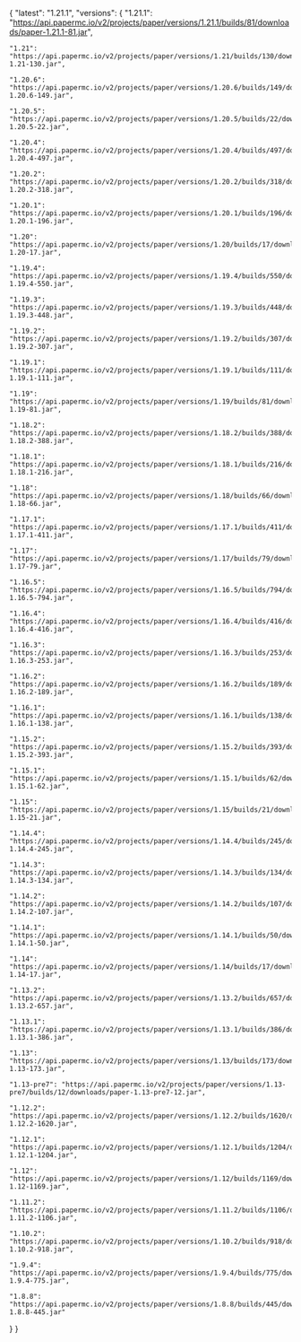 {
  "latest": "1.21.1",
  "versions": {
    "1.21.1": "https://api.papermc.io/v2/projects/paper/versions/1.21.1/builds/81/downloads/paper-1.21.1-81.jar",
    
    "1.21": "https://api.papermc.io/v2/projects/paper/versions/1.21/builds/130/downloads/paper-1.21-130.jar",
    
    "1.20.6": "https://api.papermc.io/v2/projects/paper/versions/1.20.6/builds/149/downloads/paper-1.20.6-149.jar",
    
    "1.20.5": "https://api.papermc.io/v2/projects/paper/versions/1.20.5/builds/22/downloads/paper-1.20.5-22.jar",
    
    "1.20.4": "https://api.papermc.io/v2/projects/paper/versions/1.20.4/builds/497/downloads/paper-1.20.4-497.jar",
    
    "1.20.2": "https://api.papermc.io/v2/projects/paper/versions/1.20.2/builds/318/downloads/paper-1.20.2-318.jar",
    
    "1.20.1": "https://api.papermc.io/v2/projects/paper/versions/1.20.1/builds/196/downloads/paper-1.20.1-196.jar",
    
    "1.20": "https://api.papermc.io/v2/projects/paper/versions/1.20/builds/17/downloads/paper-1.20-17.jar",
    
    "1.19.4": "https://api.papermc.io/v2/projects/paper/versions/1.19.4/builds/550/downloads/paper-1.19.4-550.jar",
    
    "1.19.3": "https://api.papermc.io/v2/projects/paper/versions/1.19.3/builds/448/downloads/paper-1.19.3-448.jar",
    
    "1.19.2": "https://api.papermc.io/v2/projects/paper/versions/1.19.2/builds/307/downloads/paper-1.19.2-307.jar",
    
    "1.19.1": "https://api.papermc.io/v2/projects/paper/versions/1.19.1/builds/111/downloads/paper-1.19.1-111.jar",
    
    "1.19": "https://api.papermc.io/v2/projects/paper/versions/1.19/builds/81/downloads/paper-1.19-81.jar",
    
    "1.18.2": "https://api.papermc.io/v2/projects/paper/versions/1.18.2/builds/388/downloads/paper-1.18.2-388.jar",
    
    "1.18.1": "https://api.papermc.io/v2/projects/paper/versions/1.18.1/builds/216/downloads/paper-1.18.1-216.jar",
    
    "1.18": "https://api.papermc.io/v2/projects/paper/versions/1.18/builds/66/downloads/paper-1.18-66.jar",
    
    "1.17.1": "https://api.papermc.io/v2/projects/paper/versions/1.17.1/builds/411/downloads/paper-1.17.1-411.jar",
    
    "1.17": "https://api.papermc.io/v2/projects/paper/versions/1.17/builds/79/downloads/paper-1.17-79.jar",
    
    "1.16.5": "https://api.papermc.io/v2/projects/paper/versions/1.16.5/builds/794/downloads/paper-1.16.5-794.jar",
    
    "1.16.4": "https://api.papermc.io/v2/projects/paper/versions/1.16.4/builds/416/downloads/paper-1.16.4-416.jar",
    
    "1.16.3": "https://api.papermc.io/v2/projects/paper/versions/1.16.3/builds/253/downloads/paper-1.16.3-253.jar",
    
    "1.16.2": "https://api.papermc.io/v2/projects/paper/versions/1.16.2/builds/189/downloads/paper-1.16.2-189.jar",
    
    "1.16.1": "https://api.papermc.io/v2/projects/paper/versions/1.16.1/builds/138/downloads/paper-1.16.1-138.jar",
    
    "1.15.2": "https://api.papermc.io/v2/projects/paper/versions/1.15.2/builds/393/downloads/paper-1.15.2-393.jar",
    
    "1.15.1": "https://api.papermc.io/v2/projects/paper/versions/1.15.1/builds/62/downloads/paper-1.15.1-62.jar",
    
    "1.15": "https://api.papermc.io/v2/projects/paper/versions/1.15/builds/21/downloads/paper-1.15-21.jar",
    
    "1.14.4": "https://api.papermc.io/v2/projects/paper/versions/1.14.4/builds/245/downloads/paper-1.14.4-245.jar",
    
    "1.14.3": "https://api.papermc.io/v2/projects/paper/versions/1.14.3/builds/134/downloads/paper-1.14.3-134.jar",
    
    "1.14.2": "https://api.papermc.io/v2/projects/paper/versions/1.14.2/builds/107/downloads/paper-1.14.2-107.jar",
    
    "1.14.1": "https://api.papermc.io/v2/projects/paper/versions/1.14.1/builds/50/downloads/paper-1.14.1-50.jar",
    
    "1.14": "https://api.papermc.io/v2/projects/paper/versions/1.14/builds/17/downloads/paper-1.14-17.jar",
    
    "1.13.2": "https://api.papermc.io/v2/projects/paper/versions/1.13.2/builds/657/downloads/paper-1.13.2-657.jar",
    
    "1.13.1": "https://api.papermc.io/v2/projects/paper/versions/1.13.1/builds/386/downloads/paper-1.13.1-386.jar",
    
    "1.13": "https://api.papermc.io/v2/projects/paper/versions/1.13/builds/173/downloads/paper-1.13-173.jar",
    
    "1.13-pre7": "https://api.papermc.io/v2/projects/paper/versions/1.13-pre7/builds/12/downloads/paper-1.13-pre7-12.jar",
    
    "1.12.2": "https://api.papermc.io/v2/projects/paper/versions/1.12.2/builds/1620/downloads/paper-1.12.2-1620.jar",
    
    "1.12.1": "https://api.papermc.io/v2/projects/paper/versions/1.12.1/builds/1204/downloads/paper-1.12.1-1204.jar",
    
    "1.12": "https://api.papermc.io/v2/projects/paper/versions/1.12/builds/1169/downloads/paper-1.12-1169.jar",
    
    "1.11.2": "https://api.papermc.io/v2/projects/paper/versions/1.11.2/builds/1106/downloads/paper-1.11.2-1106.jar",
    
    "1.10.2": "https://api.papermc.io/v2/projects/paper/versions/1.10.2/builds/918/downloads/paper-1.10.2-918.jar",
    
    "1.9.4": "https://api.papermc.io/v2/projects/paper/versions/1.9.4/builds/775/downloads/paper-1.9.4-775.jar",
    
    "1.8.8": "https://api.papermc.io/v2/projects/paper/versions/1.8.8/builds/445/downloads/paper-1.8.8-445.jar"
  }
}

